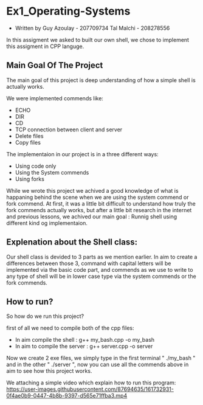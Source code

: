 # Ex1_Operating-Systems
* Written by Guy Azoulay - 207709734 
             Tal Malchi -  208278556

In this assigment we asked to built our own shell, we chose to implement this assigment in CPP languge.

## Main Goal Of The Project
The main goal of this project is deep understanding of how a simple shell is actually works.

We were implemented commends like:
* ECHO
* DIR
* CD
* TCP connection between client and server
* Delete files
* Copy files

The implementaion in our project is in a three different ways:
* Using code only
* Using the System commends
* Using forks

While we wrote this project we achived a good knowledge of what is happaning behind the scene when we
are using the system commend or fork commend.
At first, it was a little bit difficult to understand how truly the fork commends actually works,
but after a little bit research in the internet and previous lessons, we achived our main goal : Runnig shell using different kind og implementaion.


## Explenation about the Shell class:

Our shell class is devided to 3 parts as we mention earlier.
In aim to create a differences between those 3, command with capital letters will be implemented via the basic code part,
and commends as we use to write to any type of shell will be in lower case type via the system commends or the fork commends.


## How to run?

So how do we run this project?

first of all we need to compile both of the cpp files:
* In aim compile the shell : g++ my_bash.cpp -o my_bash
* In aim to compile the server : g++ server.cpp -o server

Now we create 2 exe files, we simply type in the first terminal "   ./my_bash    "
and in the other "    ./server    ", now you can use all the commends above in aim
to see how this project works.


We attaching a simple video which explain how to run this program:
https://user-images.githubusercontent.com/87694635/161732931-0f4ae0b9-0447-4b8b-9397-d565e71ffba3.mp4












